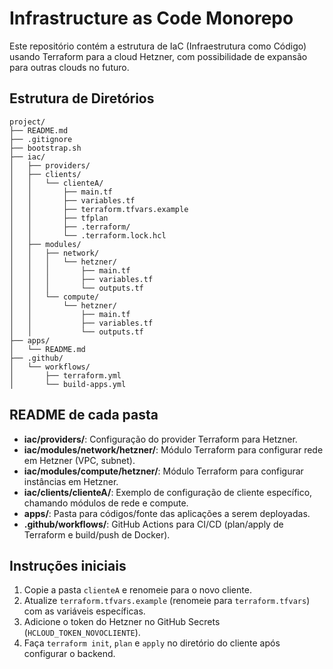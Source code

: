 # Infrastructure as Code Monorepo

Este repositório contém a estrutura de IaC (Infraestrutura como Código) usando Terraform para a cloud Hetzner, com possibilidade de expansão para outras clouds no futuro.

## Estrutura de Diretórios

```
project/
├── README.md
├── .gitignore
├── bootstrap.sh
├── iac/
│   ├── providers/
│   ├── clients/
│   │   └── clienteA/
│   │       ├── main.tf
│   │       ├── variables.tf
│   │       ├── terraform.tfvars.example
│   │       ├── tfplan
│   │       ├── .terraform/
│   │       └── .terraform.lock.hcl
│   ├── modules/
│   │   ├── network/
│   │   │   └── hetzner/
│   │   │       ├── main.tf
│   │   │       ├── variables.tf
│   │   │       └── outputs.tf
│   │   └── compute/
│   │       └── hetzner/
│   │           ├── main.tf
│   │           ├── variables.tf
│   │           └── outputs.tf
├── apps/
│   └── README.md
├── .github/
│   └── workflows/
│       ├── terraform.yml
│       └── build-apps.yml
```

## README de cada pasta

- **iac/providers/**: Configuração do provider Terraform para Hetzner.
- **iac/modules/network/hetzner/**: Módulo Terraform para configurar rede em Hetzner (VPC, subnet).
- **iac/modules/compute/hetzner/**: Módulo Terraform para configurar instâncias em Hetzner.
- **iac/clients/clienteA/**: Exemplo de configuração de cliente específico, chamando módulos de rede e compute.
- **apps/**: Pasta para códigos/fonte das aplicações a serem deployadas.
- **.github/workflows/**: GitHub Actions para CI/CD (plan/apply de Terraform e build/push de Docker).

## Instruções iniciais

1. Copie a pasta `clienteA` e renomeie para o novo cliente.
2. Atualize `terraform.tfvars.example` (renomeie para `terraform.tfvars`) com as variáveis específicas.
3. Adicione o token do Hetzner no GitHub Secrets (`HCLOUD_TOKEN_NOVOCLIENTE`).
4. Faça `terraform init`, `plan` e `apply` no diretório do cliente após configurar o backend.
